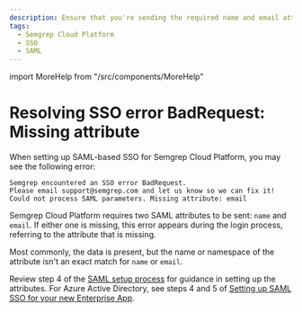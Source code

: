 ```yaml
---
description: Ensure that you're sending the required name and email attributes to Semgrep Cloud Platform.
tags:
  - Semgrep Cloud Platform
  - SSO
  - SAML
---
```


import MoreHelp from "/src/components/MoreHelp"

# Resolving SSO error BadRequest: Missing attribute

When setting up SAML-based SSO for Semgrep Cloud Platform, you may see the following error:

```
Semgrep encountered an SSO error BadRequest. 
Please email support@semgrep.com and let us know so we can fix it! 
Could not process SAML parameters. Missing attribute: email
```

Semgrep Cloud Platform requires two SAML attributes to be sent: `name` and `email`. If either one is missing, this error appears during the login process, referring to the attribute that is missing.

Most commonly, the data is present, but the name or namespace of the attribute isn't an exact match for `name` or `email`. 

Review step 4 of the [SAML setup process](/docs/deployment/sso/#saml-20) for guidance in setting up the attributes. For Azure Active Directory, see steps 4 and 5 of [Setting up SAML SSO for your new Enterprise App](/docs/deployment/sso/#setting-up-saml-sso-for-your-new-enterprise-app).

<MoreHelp />
